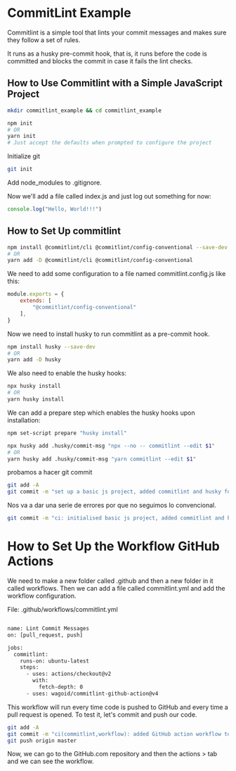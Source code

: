 # CommitLint Example

Commitlint is a simple tool that lints your commit messages and makes sure they follow a set of rules.

It runs as a husky pre-commit hook, that is, it runs before the code is committed and blocks the commit in case it fails the lint checks.

## How to Use Commitlint with a Simple JavaScript Project

```bash
mkdir commitlint_example && cd commitlint_example

npm init
# OR
yarn init
# Just accept the defaults when prompted to configure the project
```

Initialize git

```bash
git init
```

Add node_modules to .gitignore.

Now we'll add a file called index.js and just log out something for now:

```js
console.log("Hello, World!!!")
```

## How to Set Up commitlint

```bash
npm install @commitlint/cli @commitlint/config-conventional --save-dev
# OR
yarn add -D @commitlint/cli @commitlint/config-conventional
```

We need to add some configuration to a file named commitlint.config.js like this:

```js
module.exports = {
    extends: [
        "@commitlint/config-conventional"
    ],
}
```

Now we need to install husky to run commitlint as a pre-commit hook.

```bash
npm install husky --save-dev
# OR
yarn add -D husky
```

We also need to enable the husky hooks:

```bash
npx husky install
# OR
yarn husky install
```
We can add a prepare step which enables the husky hooks upon installation:

```bash
npm set-script prepare "husky install"
```

```bash
npx husky add .husky/commit-msg "npx --no -- commitlint --edit $1"
# OR
yarn husky add .husky/commit-msg "yarn commitlint --edit $1"
```

probamos a hacer git commit

```bash
git add -A
git commit -m "set up a basic js project, added commitlint and husky for liniting commit messages"
```

Nos va a dar una serie de errores por que no seguimos lo convencional.

```bash
git commit -m "ci: initialised basic js project, added commitlint and husky to lint commit messages"
```

# How to Set Up the Workflow GitHub Actions

We need to make a new folder called .github and then a new folder in it called workflows. Then we can add a file called commitlint.yml and add the workflow configuration.

File:  .github/workflows/commitlint.yml

```bash

name: Lint Commit Messages
on: [pull_request, push]

jobs:
  commitlint:
    runs-on: ubuntu-latest
    steps:
      - uses: actions/checkout@v2
        with:
          fetch-depth: 0
      - uses: wagoid/commitlint-github-action@v4
```

This workflow will run every time code is pushed to GitHub and every time a pull request is opened. To test it, let's commit and push our code.

```bash
git add -A
git commit -m "ci(commitlint,workflow): added GitHub action workflow to run commitlint on push and pr"
git push origin master
```

Now, we can go to the GitHub.com repository and then the actions > tab and we can see the workflow.
